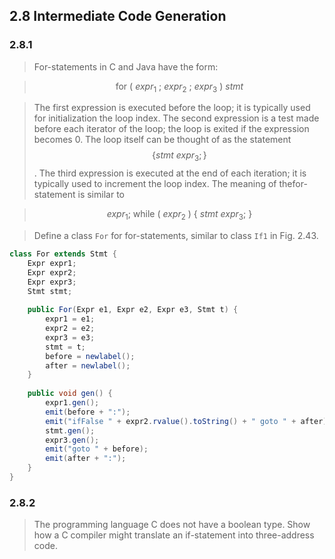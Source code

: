 ## 2.8 Intermediate Code Generation

### 2.8.1

> For-statements in C and Java have the form:

> $$\text{for}~(~expr_1~;~expr_2~;~expr_3~)~stmt$$

> The first expression is executed before the loop; it is typically used for initialization the loop index. The second expression is a test made before each iterator of the loop; the loop is exited if the expression becomes 0. The loop itself can be thought of as the statement $$\{stmt~expr_3;\}$$. The third expression is executed at the end of each iteration; it is typically used to increment the loop index. The meaning of thefor-statement is similar to

> $$expr_1;~\text{while}~(~expr_2~)~\{~stmt~expr_3;~\}$$

> Define a class `For` for for-statements, similar to class `If1` in Fig. 2.43.

```java
class For extends Stmt {
    Expr expr1;
    Expr expr2;
    Expr expr3;
    Stmt stmt;
    
    public For(Expr e1, Expr e2, Expr e3, Stmt t) {
        expr1 = e1;
        expr2 = e2;
        expr3 = e3;
        stmt = t;
        before = newlabel();
        after = newlabel();
    }
    
    public void gen() {
        expr1.gen();
        emit(before + ":");
        emit("ifFalse " + expr2.rvalue().toString() + " goto " + after);
        stmt.gen();
        expr3.gen();
        emit("goto " + before);
        emit(after + ":");
    }
}
```

### 2.8.2

> The programming language C does not have a boolean type. Show how a C compiler might translate an if-statement into three-address code.


